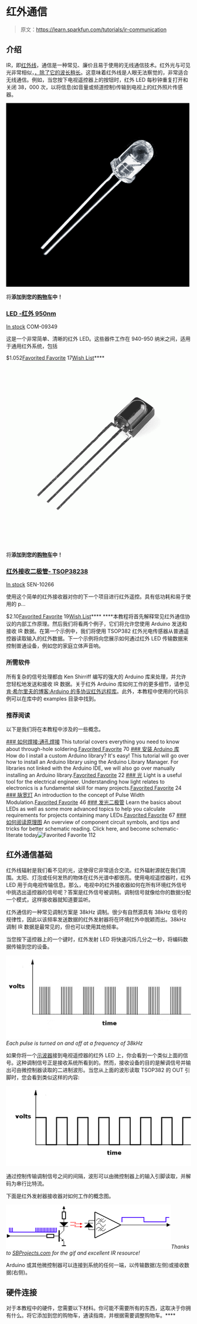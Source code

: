 # 红外通信

> 原文：<https://learn.sparkfun.com/tutorials/ir-communication>

## 介绍

IR，即[红外线](http://en.wikipedia.org/wiki/Infrared)，通信是一种常见、廉价且易于使用的无线通信技术。红外光与可见光非常相似，[，除了它的波长稍长](https://learn.sparkfun.com/tutorials/light/infrared-light)。这意味着红外线是人眼无法察觉的，非常适合无线通信。例如，当您按下电视遥控器上的按钮时，红外 LED 每秒钟重复打开和关闭 38，000 次，以将信息(如音量或频道控制)传输到电视上的红外照片传感器。

[![LED - Infrared 950nm](img/bb86a132fa18c267c66db7d3adbba022.png)](https://www.sparkfun.com/products/9349) 

将**添加到您的[购物车](https://www.sparkfun.com/cart)中！**

### [LED -红外 950nm](https://www.sparkfun.com/products/9349)

[In stock](https://learn.sparkfun.com/static/bubbles/ "in stock") COM-09349

这是一个非常简单、清晰的红外 LED。这些器件工作在 940-950 纳米之间，适用于通用红外系统，包括

$1.052[Favorited Favorite](# "Add to favorites") 17[Wish List](# "Add to wish list")****[![IR Receiver Diode - TSOP38238](img/4cb366a4c1a70b826c37ffba6c004354.png)](https://www.sparkfun.com/products/10266) 

将**添加到您的[购物车](https://www.sparkfun.com/cart)中！**

### [红外接收二极管- TSOP38238](https://www.sparkfun.com/products/10266)

[In stock](https://learn.sparkfun.com/static/bubbles/ "in stock") SEN-10266

使用这个简单的红外接收器对你的下一个项目进行红外遥控。具有低功耗和易于使用的 p…

$2.10[Favorited Favorite](# "Add to favorites") 19[Wish List](# "Add to wish list")**** ****本教程将首先解释常见红外通信协议的内部工作原理。然后我们将看两个例子，它们将允许您使用 Arduino 发送和接收 IR 数据。在第一个示例中，我们将使用 TSOP382 红外光电传感器从普通遥控器读取输入的红外数据。下一个示例将向您展示如何通过红外 LED 传输数据来控制普通设备，例如您的家庭立体声音响。

### 所需软件

所有复杂的信号处理都由 Ken Shirriff 编写的强大的 Arduino 库来处理，并允许您轻松地发送和接收 IR 数据。关于红外 Arduino 库如何工作的更多细节，请参见[肯·希尔里夫的博客:Arduino 的多协议红外远程库](http://www.righto.com/2009/08/multi-protocol-infrared-remote-library.html)。此外，本教程中使用的代码示例可以在库中的 examples 目录中找到。

### 推荐阅读

以下是我们将在本教程中涉及的一些概念。

[](https://learn.sparkfun.com/tutorials/how-to-solder-through-hole-soldering) [### 如何焊接:通孔焊接](https://learn.sparkfun.com/tutorials/how-to-solder-through-hole-soldering) This tutorial covers everything you need to know about through-hole soldering.[Favorited Favorite](# "Add to favorites") 70[](https://learn.sparkfun.com/tutorials/installing-an-arduino-library) [### 安装 Arduino 库](https://learn.sparkfun.com/tutorials/installing-an-arduino-library) How do I install a custom Arduino library? It's easy! This tutorial will go over how to install an Arduino library using the Arduino Library Manager. For libraries not linked with the Arduino IDE, we will also go over manually installing an Arduino library.[Favorited Favorite](# "Add to favorites") 22[](https://learn.sparkfun.com/tutorials/light) [### 光](https://learn.sparkfun.com/tutorials/light) Light is a useful tool for the electrical engineer. Understanding how light relates to electronics is a fundamental skill for many projects.[Favorited Favorite](# "Add to favorites") 24[](https://learn.sparkfun.com/tutorials/pulse-width-modulation) [### 脉宽灯](https://learn.sparkfun.com/tutorials/pulse-width-modulation) An introduction to the concept of Pulse Width Modulation.[Favorited Favorite](# "Add to favorites") 46[](https://learn.sparkfun.com/tutorials/light-emitting-diodes-leds) [### 发光二极管](https://learn.sparkfun.com/tutorials/light-emitting-diodes-leds) Learn the basics about LEDs as well as some more advanced topics to help you calculate requirements for projects containing many LEDs.[Favorited Favorite](# "Add to favorites") 67[](https://learn.sparkfun.com/tutorials/how-to-read-a-schematic) [### 如何阅读原理图](https://learn.sparkfun.com/tutorials/how-to-read-a-schematic) An overview of component circuit symbols, and tips and tricks for better schematic reading. Click here, and become schematic-literate today![Favorited Favorite](# "Add to favorites") 112

## 红外通信基础

红外线辐射是我们看不见的光，这使得它非常适合交流。红外辐射源就在我们周围。太阳、灯泡或任何发热的物体在红外光谱中都很亮。使用电视遥控器时，红外 LED 用于向电视传输信息。那么，电视中的红外接收器如何在所有环境红外信号中挑选出遥控器的信号呢？答案是红外信号被调制。调制信号就像给你的数据分配一个模式，这样接收器就知道要监听。

红外通信的一种常见调制方案是 38kHz 调制。很少有自然源具有 38kHz 信号的规律性，因此以该频率发送数据的红外发射器将在环境红外中脱颖而出。38kHz 调制 IR 数据是最常见的，但也可以使用其他频率。

当您按下遥控器上的一个键时，红外发射 LED 将快速闪烁几分之一秒，将编码数据传输到您的设备。

[![modulated pulse width](img/e98aa00814683866190cd276a8a2dcac.png)](https://cdn.sparkfun.com/assets/9/3/2/b/a/5159e97ece395f9643000000.jpg)*Each pulse is turned on and off at a frequency of 38kHz*

如果你将一个[示波器](http://en.wikipedia.org/wiki/Oscilloscope)接到电视遥控器的红外 LED 上，你会看到一个类似上面的信号。这种调制信号正是接收系统所看到的。然而，接收设备的目的是解调信号并输出可由微控制器读取的二进制波形。当您从上面的波形读取 TSOP382 的 OUT 引脚时，您会看到类似这样的内容:

[![demodulated pulse width](img/dbaae9ec798acb115222757c2975c0cc.png)](https://cdn.sparkfun.com/assets/4/1/6/1/c/5159e980ce395f8840000000.jpg)

通过控制传输调制信号之间的间隔，波形可以由微控制器上的输入引脚读取，并解码为串行比特流。

下面是红外发射器接收器对如何工作的概念图。

[![IR system](img/386ecfdb8e7a28bd20316b8b70ef78b0.png)](//cdn.sparkfun.com/assets/5/1/4/a/3/51153f0dce395f773f000005.gif)*Thanks to [SBProjects.com](http://www.sbprojects.com/knowledge/ir/index.php) for the gif and excellent IR resource!*

Arduino 或其他微控制器可以连接到系统的任何一端，以传输数据(左侧)或接收数据(右侧)。

## 硬件连接

对于本教程中的硬件，您需要以下材料。你可能不需要所有的东西，这取决于你拥有什么。将它添加到您的购物车，通读指南，并根据需要调整购物车。****